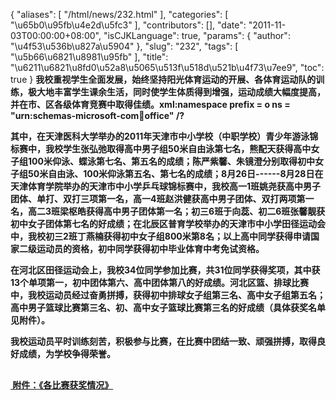 {
    "aliases": [
        "/html/news/232.html"
    ],
    "categories": [
        "\u65b0\u95fb\u4e2d\u5fc3"
    ],
    "contributors": [],
    "date": "2011-11-03T00:00:00+08:00",
    "isCJKLanguage": true,
    "params": {
        "author": "\u4f53\u536b\u827a\u5904"
    },
    "slug": "232",
    "tags": [
        "\u5b66\u6821\u8981\u95fb"
    ],
    "title": "\u6211\u6821\u8fd0\u52a8\u5065\u513f\u518d\u521b\u4f73\u7ee9",
    "toc": true
}
 **我校重视学生全面发展，始终坚持阳光体育运动的开展、各体育运动队的训练，极大地丰富学生课余生活，同时使学生体质得到增强，运动成绩大幅度提高，并在市、区各级体育竞赛中取得佳绩。xml:namespace prefix = o ns = "urn:schemas-microsoft-com:office:office" /?**

**其中，在天津医科大学举办的2011年天津市中小学校（中职学校）青少年游泳锦标赛中，我校学生张弘弛取得高中男子组50米自由泳第七名，熊配天获得高中女子组100米仰泳、蝶泳第七名、第五名的成绩；陈严紫馨、朱镜澄分别取得初中女子组50米自由泳、100米仰泳第五名、第七名的成绩；8月26日------8月28日在天津体育学院举办的天津市中小学乒乓球锦标赛中，我校高一1班姚尧获高中男子团体、单打、双打三项第一名，高一4班赵洪健获高中男子团体、双打两项第一名，高二3班梁枢皓获得高中男子团体第一名；初三6班于向蕊、初二6班张馨靓获初中女子团体第七名的好成绩；在北辰区普育学校举办的天津市中小学田径运动会中，我校初三2班丁燕楠获得初中女子组800米第8名；以上高中同学获得申请国家二级运动员的资格，初中同学获得初中毕业体育中考免试资格。**

**在河北区田径运动会上，我校34位同学参加比赛，共31位同学获得奖项，其中获13个单项第一，初中团体第六、高中团体第八的好成绩。河北区篮、排球比赛中，我校运动员经过奋勇拼搏，获得初中排球女子组第三名、高中女子组第五名；高中男子篮球比赛第三名、初、高中女子篮球比赛第三名的好成绩（具体获奖名单见附件）。**

**我校运动员平时训练刻苦，积极参与比赛，在比赛中团结一致、顽强拼搏，取得良好成绩，为学校争得荣誉。**

**[<img
    src="https://cdn.tfls.online/mirror/full/e8276ef16346f66955b7f6cd01a2c6fca60c908d.jpg"
    style="display:block;margin-left:auto;margin-right:auto;"
    decoding="async"
    fetchpriority="auto"
    loading="lazy"
    height="16"
    width="16"
/> 附件：《各比赛获奖情况》](http://www.tfls.cn/UploadFile/load/20111115112052_5941.doc "点击下载")**

